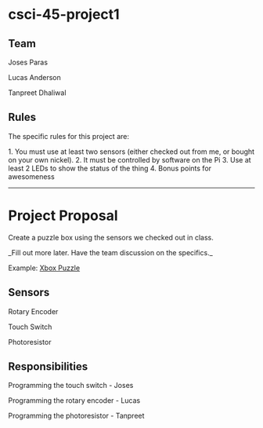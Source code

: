 # csci-45-project1 #
## Team ##
<p>Joses Paras</p>
<p>Lucas Anderson</p>
<p>Tanpreet Dhaliwal</p>

## Rules ##
<p>The specific rules for this project are:</p>
1. You must use at least two sensors (either checked out from me, or bought on your own nickel).
2. It must be controlled by software on the Pi
3. Use at least 2 LEDs to show the status of the thing
4. Bonus points for awesomeness

- - - -
# Project Proposal #
<p>Create a puzzle box using the sensors we checked out in class.</p>
<p>_Fill out more later.  Have the team discussion on the specifics._</p>

Example: [Xbox Puzzle](https://www.youtube.com/watch?v=o_8e6XgAiow)

## Sensors ##
<p>Rotary Encoder</p>
<p>Touch Switch</p>
<p>Photoresistor</p>

## Responsibilities ##
<p>Programming the touch switch - Joses</p>
<p>Programming the rotary encoder - Lucas</p>
<p>Programming the photoresistor - Tanpreet</p>
